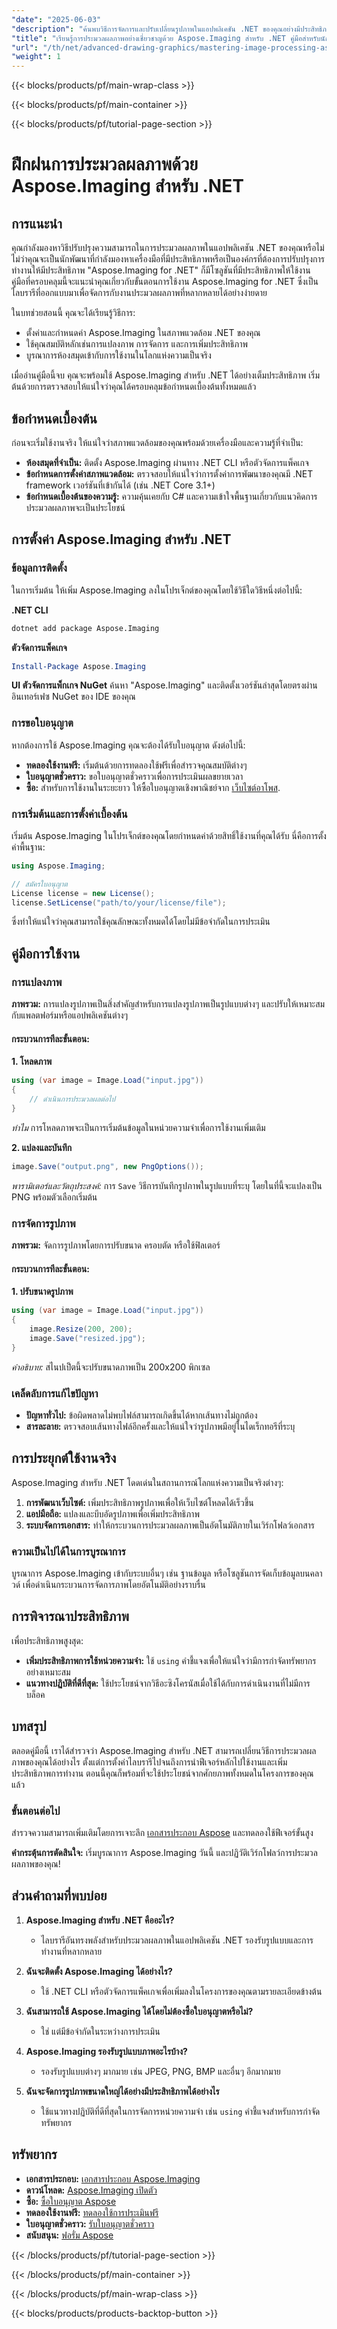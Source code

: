 ```yaml
---
"date": "2025-06-03"
"description": "ค้นพบวิธีการจัดการและปรับเปลี่ยนรูปภาพในแอปพลิเคชัน .NET ของคุณอย่างมีประสิทธิภาพโดยใช้ Aspose.Imaging เรียนรู้การตั้งค่า คุณสมบัติหลัก และการบูรณาการ"
"title": "เรียนรู้การประมวลผลภาพอย่างเชี่ยวชาญด้วย Aspose.Imaging สำหรับ .NET คู่มือสำหรับนักพัฒนา"
"url": "/th/net/advanced-drawing-graphics/mastering-image-processing-aspose-imaging-net/"
"weight": 1
---
```


{{< blocks/products/pf/main-wrap-class >}}

{{< blocks/products/pf/main-container >}}

{{< blocks/products/pf/tutorial-page-section >}}
# ฝึกฝนการประมวลผลภาพด้วย Aspose.Imaging สำหรับ .NET

## การแนะนำ

คุณกำลังมองหาวิธีปรับปรุงความสามารถในการประมวลผลภาพในแอปพลิเคชัน .NET ของคุณหรือไม่ ไม่ว่าคุณจะเป็นนักพัฒนาที่กำลังมองหาเครื่องมือที่มีประสิทธิภาพหรือเป็นองค์กรที่ต้องการปรับปรุงการทำงานให้มีประสิทธิภาพ "Aspose.Imaging for .NET" ก็มีโซลูชันที่มีประสิทธิภาพให้ใช้งาน คู่มือที่ครอบคลุมนี้จะแนะนำคุณเกี่ยวกับขั้นตอนการใช้งาน Aspose.Imaging for .NET ซึ่งเป็นไลบรารีที่ออกแบบมาเพื่อจัดการกับงานประมวลผลภาพที่หลากหลายได้อย่างง่ายดาย

ในบทช่วยสอนนี้ คุณจะได้เรียนรู้วิธีการ:
- ตั้งค่าและกำหนดค่า Aspose.Imaging ในสภาพแวดล้อม .NET ของคุณ
- ใช้คุณสมบัติหลักเช่นการแปลงภาพ การจัดการ และการเพิ่มประสิทธิภาพ
- บูรณาการห้องสมุดเข้ากับการใช้งานในโลกแห่งความเป็นจริง

เมื่ออ่านคู่มือนี้จบ คุณจะพร้อมใช้ Aspose.Imaging สำหรับ .NET ได้อย่างเต็มประสิทธิภาพ เริ่มต้นด้วยการตรวจสอบให้แน่ใจว่าคุณได้ครอบคลุมข้อกำหนดเบื้องต้นทั้งหมดแล้ว

## ข้อกำหนดเบื้องต้น

ก่อนจะเริ่มใช้งานจริง ให้แน่ใจว่าสภาพแวดล้อมของคุณพร้อมด้วยเครื่องมือและความรู้ที่จำเป็น:
- **ห้องสมุดที่จำเป็น:** ติดตั้ง Aspose.Imaging ผ่านทาง .NET CLI หรือตัวจัดการแพ็คเกจ
- **ข้อกำหนดการตั้งค่าสภาพแวดล้อม:** ตรวจสอบให้แน่ใจว่าการตั้งค่าการพัฒนาของคุณมี .NET framework เวอร์ชันที่เข้ากันได้ (เช่น .NET Core 3.1+)
- **ข้อกำหนดเบื้องต้นของความรู้:** ความคุ้นเคยกับ C# และความเข้าใจพื้นฐานเกี่ยวกับแนวคิดการประมวลผลภาพจะเป็นประโยชน์

## การตั้งค่า Aspose.Imaging สำหรับ .NET

### ข้อมูลการติดตั้ง

ในการเริ่มต้น ให้เพิ่ม Aspose.Imaging ลงในโปรเจ็กต์ของคุณโดยใช้วิธีใดวิธีหนึ่งต่อไปนี้:

**.NET CLI**
```bash
dotnet add package Aspose.Imaging
```

**ตัวจัดการแพ็คเกจ**
```powershell
Install-Package Aspose.Imaging
```

**UI ตัวจัดการแพ็กเกจ NuGet**
ค้นหา "Aspose.Imaging" และติดตั้งเวอร์ชันล่าสุดโดยตรงผ่านอินเทอร์เฟซ NuGet ของ IDE ของคุณ

### การขอใบอนุญาต

หากต้องการใช้ Aspose.Imaging คุณจะต้องได้รับใบอนุญาต ดังต่อไปนี้:
- **ทดลองใช้งานฟรี:** เริ่มต้นด้วยการทดลองใช้ฟรีเพื่อสำรวจคุณสมบัติต่างๆ
- **ใบอนุญาตชั่วคราว:** ขอใบอนุญาตชั่วคราวเพื่อการประเมินผลขยายเวลา
- **ซื้อ:** สำหรับการใช้งานในระยะยาว ให้ซื้อใบอนุญาตเชิงพาณิชย์จาก [เว็บไซต์อาโพส](https://purchase-aspose.com/buy).

### การเริ่มต้นและการตั้งค่าเบื้องต้น

เริ่มต้น Aspose.Imaging ในโปรเจ็กต์ของคุณโดยกำหนดค่าด้วยสิทธิ์ใช้งานที่คุณได้รับ นี่คือการตั้งค่าพื้นฐาน:

```csharp
using Aspose.Imaging;

// สมัครใบอนุญาต
License license = new License();
license.SetLicense("path/to/your/license/file");
```

ซึ่งทำให้แน่ใจว่าคุณสามารถใช้คุณลักษณะทั้งหมดได้โดยไม่มีข้อจำกัดในการประเมิน

## คู่มือการใช้งาน

### การแปลงภาพ

**ภาพรวม:**
การแปลงรูปภาพเป็นสิ่งสำคัญสำหรับการแปลงรูปภาพเป็นรูปแบบต่างๆ และปรับให้เหมาะสมกับแพลตฟอร์มหรือแอปพลิเคชันต่างๆ

#### กระบวนการทีละขั้นตอน:

**1. โหลดภาพ**
```csharp
using (var image = Image.Load("input.jpg"))
{
    // ดำเนินการประมวลผลต่อไป
}
```
*ทำไม* การโหลดภาพจะเป็นการเริ่มต้นข้อมูลในหน่วยความจำเพื่อการใช้งานเพิ่มเติม

**2. แปลงและบันทึก**
```csharp
image.Save("output.png", new PngOptions());
```
*พารามิเตอร์และวัตถุประสงค์:* การ `Save` วิธีการบันทึกรูปภาพในรูปแบบที่ระบุ โดยในที่นี้จะแปลงเป็น PNG พร้อมตัวเลือกเริ่มต้น

### การจัดการรูปภาพ

**ภาพรวม:**
จัดการรูปภาพโดยการปรับขนาด ครอบตัด หรือใช้ฟิลเตอร์

#### กระบวนการทีละขั้นตอน:

**1. ปรับขนาดรูปภาพ**
```csharp
using (var image = Image.Load("input.jpg"))
{
    image.Resize(200, 200);
    image.Save("resized.jpg");
}
```
*คำอธิบาย:* สไนปเป็ตนี้จะปรับขนาดภาพเป็น 200x200 พิกเซล

### เคล็ดลับการแก้ไขปัญหา

- **ปัญหาทั่วไป:** ข้อผิดพลาดไม่พบไฟล์สามารถเกิดขึ้นได้หากเส้นทางไม่ถูกต้อง
- **สารละลาย:** ตรวจสอบเส้นทางไฟล์อีกครั้งและให้แน่ใจว่ารูปภาพมีอยู่ในไดเร็กทอรีที่ระบุ

## การประยุกต์ใช้งานจริง

Aspose.Imaging สำหรับ .NET โดดเด่นในสถานการณ์โลกแห่งความเป็นจริงต่างๆ:

1. **การพัฒนาเว็บไซต์:** เพิ่มประสิทธิภาพรูปภาพเพื่อให้เว็บไซต์โหลดได้เร็วขึ้น
2. **แอปมือถือ:** แปลงและบีบอัดรูปภาพเพื่อเพิ่มประสิทธิภาพ
3. **ระบบจัดการเอกสาร:** ทำให้กระบวนการประมวลผลภาพเป็นอัตโนมัติภายในเวิร์กโฟลว์เอกสาร

### ความเป็นไปได้ในการบูรณาการ

บูรณาการ Aspose.Imaging เข้ากับระบบอื่นๆ เช่น ฐานข้อมูล หรือโซลูชันการจัดเก็บข้อมูลบนคลาวด์ เพื่อดำเนินกระบวนการจัดการภาพโดยอัตโนมัติอย่างราบรื่น

## การพิจารณาประสิทธิภาพ

เพื่อประสิทธิภาพสูงสุด:
- **เพิ่มประสิทธิภาพการใช้หน่วยความจำ:** ใช้ `using` คำชี้แจงเพื่อให้แน่ใจว่ามีการกำจัดทรัพยากรอย่างเหมาะสม
- **แนวทางปฏิบัติที่ดีที่สุด:** ใช้ประโยชน์จากวิธีอะซิงโครนัสเมื่อใช้ได้กับการดำเนินงานที่ไม่มีการบล็อค

## บทสรุป

ตลอดคู่มือนี้ เราได้สำรวจว่า Aspose.Imaging สำหรับ .NET สามารถเปลี่ยนวิธีการประมวลผลภาพของคุณได้อย่างไร ตั้งแต่การตั้งค่าไลบรารีไปจนถึงการนำฟีเจอร์หลักไปใช้งานและเพิ่มประสิทธิภาพการทำงาน ตอนนี้คุณก็พร้อมที่จะใช้ประโยชน์จากศักยภาพทั้งหมดในโครงการของคุณแล้ว

### ขั้นตอนต่อไป
สำรวจความสามารถเพิ่มเติมโดยการเจาะลึก [เอกสารประกอบ Aspose](https://reference.aspose.com/imaging/net/) และทดลองใช้ฟีเจอร์ขั้นสูง

**คำกระตุ้นการตัดสินใจ:** เริ่มบูรณาการ Aspose.Imaging วันนี้ และปฏิวัติเวิร์กโฟลว์การประมวลผลภาพของคุณ!

## ส่วนคำถามที่พบบ่อย

1. **Aspose.Imaging สำหรับ .NET คืออะไร?**
   - ไลบรารีอันทรงพลังสำหรับประมวลผลภาพในแอปพลิเคชัน .NET รองรับรูปแบบและการทำงานที่หลากหลาย

2. **ฉันจะติดตั้ง Aspose.Imaging ได้อย่างไร?**
   - ใช้ .NET CLI หรือตัวจัดการแพ็คเกจเพื่อเพิ่มลงในโครงการของคุณตามรายละเอียดข้างต้น

3. **ฉันสามารถใช้ Aspose.Imaging ได้โดยไม่ต้องซื้อใบอนุญาตหรือไม่?**
   - ใช่ แต่มีข้อจำกัดในระหว่างการประเมิน

4. **Aspose.Imaging รองรับรูปแบบภาพอะไรบ้าง?**
   - รองรับรูปแบบต่างๆ มากมาย เช่น JPEG, PNG, BMP และอื่นๆ อีกมากมาย

5. **ฉันจะจัดการรูปภาพขนาดใหญ่ได้อย่างมีประสิทธิภาพได้อย่างไร**
   - ใช้แนวทางปฏิบัติที่ดีที่สุดในการจัดการหน่วยความจำ เช่น `using` คำชี้แจงสำหรับการกำจัดทรัพยากร

## ทรัพยากร
- **เอกสารประกอบ:** [เอกสารประกอบ Aspose.Imaging](https://reference.aspose.com/imaging/net/)
- **ดาวน์โหลด:** [Aspose.Imaging เปิดตัว](https://releases.aspose.com/imaging/net/)
- **ซื้อ:** [ซื้อใบอนุญาต Aspose](https://purchase.aspose.com/buy)
- **ทดลองใช้งานฟรี:** [ทดลองใช้การประเมินฟรี](https://releases.aspose.com/imaging/net/)
- **ใบอนุญาตชั่วคราว:** [รับใบอนุญาตชั่วคราว](https://purchase.aspose.com/temporary-license/)
- **สนับสนุน:** [ฟอรั่ม Aspose](https://forum.aspose.com/c/imaging/10)

{{< /blocks/products/pf/tutorial-page-section >}}

{{< /blocks/products/pf/main-container >}}

{{< /blocks/products/pf/main-wrap-class >}}

{{< blocks/products/products-backtop-button >}}